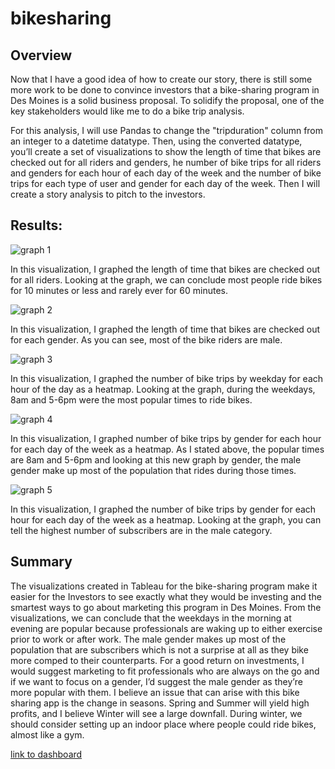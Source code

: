 # bikesharing

## Overview

Now that I have a good idea of how to create our story, there is still some more work to be done to convince investors that a bike-sharing program in Des Moines is a solid business proposal. To solidify the proposal, one of the key stakeholders would like me to do a bike trip analysis. 

For this analysis, I will use Pandas to change the "tripduration" column from an integer to a datetime datatype. Then, using the converted datatype, you’ll create a set of visualizations to show the length of time that bikes are checked out for all riders and genders, he number of bike trips for all riders and genders for each hour of each day of the week and the number of bike trips for each type of user and gender for each day of the week. Then I will create a story analysis to pitch to the investors. 

## Results:

![graph 1](https://user-images.githubusercontent.com/74915619/122993814-c08c8100-d375-11eb-9f8f-520dc69d33d6.png)

In this visualization, I graphed the length of time that bikes are checked out for all riders. Looking at the graph, we can conclude most people ride bikes for 10 minutes or less and rarely ever for 60 minutes. 

![graph 2](https://user-images.githubusercontent.com/74915619/122994312-51635c80-d376-11eb-9997-b3a818ea431f.png)

In this visualization, I graphed the length of time that bikes are checked out for each gender. As you can see, most of the bike riders are male. 

![graph 3](https://user-images.githubusercontent.com/74915619/122995961-490c2100-d378-11eb-9f05-dee2952576d8.png)

In this visualization, I graphed the number of bike trips by weekday for each hour of the day as a heatmap. Looking at the graph, during the weekdays, 8am and 5-6pm were the most popular times to ride bikes. 

![graph 4](https://user-images.githubusercontent.com/74915619/123009119-23881300-d38a-11eb-93d6-aa95ab7e6f2a.png)

In this visualization, I graphed number of bike trips by gender for each hour for each day of the week as a heatmap. As I stated above, the popular times are 8am and 5-6pm and looking at this new graph by gender, the male gender make up most of the population that rides during those times. 

![graph 5](https://user-images.githubusercontent.com/74915619/122999331-21b75300-d37c-11eb-8018-c86c85db0ae2.png)

In this visualization, I graphed the number of bike trips by gender for each hour for each day of the week as a heatmap. Looking at the graph, you can tell the highest number of subscribers are in the male category. 

## Summary 

The visualizations created in Tableau for the bike-sharing program make it easier for the Investors to see exactly what they would be investing and the smartest ways to go about marketing this program in Des Moines. From the visualizations, we can conclude that the weekdays in the morning at evening are popular because professionals are waking up to either exercise prior to work or after work. The male gender makes up most of the population that are subscribers which is not a surprise at all as they bike more comped to their counterparts. For a good return on investments, I would suggest marketing to fit professionals who are always on the go and if we want to focus on a gender, I’d suggest the male gender as they’re more popular with them. I believe an issue that can arise with this bike sharing app is the change in seasons. Spring and Summer will yield high profits, and I believe Winter will see a large downfall. During winter, we should consider setting up an indoor place where people could ride bikes, almost like a gym. 

[link to dashboard](https://public.tableau.com/app/profile/meesh3741/viz/BikeTrapAnalysisStory/Story1) 

